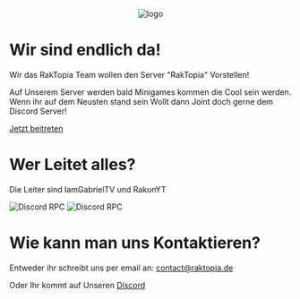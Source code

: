 <p align="center">
  <img alt="logo" src="https://github.com/Raktopia/raktopia.de/assets/41999358/2f2c062e-aa4f-4dfc-a627-4c2c1737ca75" />
</p>

# Wir sind endlich da!

Wir das RakTopia Team wollen den Server "RakTopia" Vorstellen!

Auf Unserem Server werden bald Minigames kommen die Cool sein werden.
Wenn ihr auf dem Neusten stand sein Wollt dann Joint doch gerne dem Discord Server!

<a class="primary-btn" href="https://dsc.gg/raktopia">Jetzt beitreten</a>

# Wer Leitet alles?

Die Leiter sind IamGabrielTV und RakunYT

<img alt="Discord RPC" src="https://camo.githubusercontent.com/1af9dbd6297166063610269fc0e0d0848fd54b800f83bc2ca8349bd56ffc6a1d/68747470733a2f2f6c616e796172642e636e7261642e6465762f6170692f343638313030383937383630343835313230" data-canonical-src="https://lanyard.cnrad.dev/api/468100897860485120" style="max-width: 100%;">

<img alt="Discord RPC" src="https://camo.githubusercontent.com/a9d38c67ad54a50cadca822c20889e7812e4d69584b8e52aee61b3e4c8c858ba/68747470733a2f2f6c616e796172642e636e7261642e6465762f6170692f383039343430313331313836353536393538" data-canonical-src="https://lanyard.cnrad.dev/api/809440131186556958" style="max-width: 100%;">

# Wie kann man uns Kontaktieren?

Entweder ihr schreibt uns per email an: contact@raktopia.de 

Oder Ihr kommt auf Unseren <a class="primary-btn" href="https://dsc.gg/raktopia">Discord</a>
